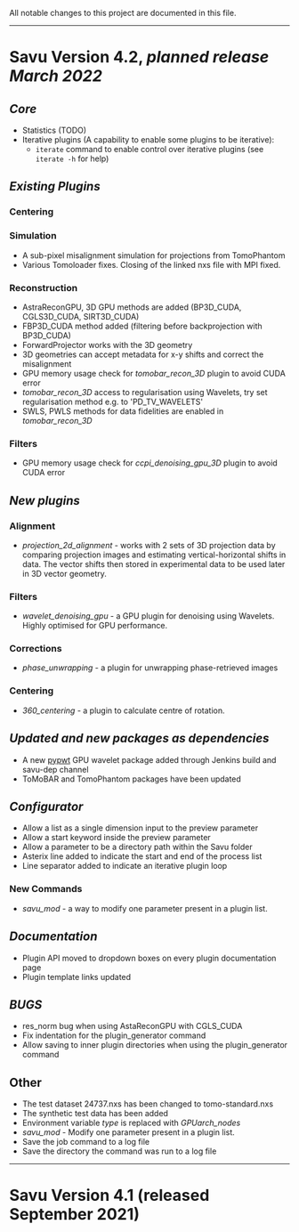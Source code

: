 All notable changes to this project are documented in this file.
*******************************************************************
# Savu Version 4.2, *planned release March 2022*

## _Core_
* Statistics (TODO)
* Iterative plugins (A capability to enable some plugins to be iterative):
  - `iterate` command to enable control over iterative plugins (see `iterate -h` for help)

## _Existing Plugins_

### Centering

### Simulation
  * A sub-pixel misalignment simulation for projections from TomoPhantom
  * Various Tomoloader fixes. Closing of the linked nxs file with MPI fixed.

### Reconstruction
  * AstraReconGPU, 3D GPU methods are added (BP3D_CUDA, CGLS3D_CUDA, SIRT3D_CUDA)
  * FBP3D_CUDA method added (filtering before backprojection with BP3D_CUDA)
  * ForwardProjector works with the 3D geometry
  * 3D geometries can accept metadata for x-y shifts and correct the misalignment
  * GPU memory usage check for *tomobar_recon_3D* plugin to avoid CUDA error
  * *tomobar_recon_3D* access to regularisation using Wavelets, try set regularisation method e.g. to 'PD_TV_WAVELETS'
  * SWLS, PWLS methods for data fidelities are enabled in *tomobar_recon_3D*

### Filters
  * GPU memory usage check for *ccpi_denoising_gpu_3D* plugin to avoid CUDA error

## _New plugins_
### Alignment
  * *projection_2d_alignment* - works with 2 sets of 3D projection data by comparing projection images and estimating vertical-horizontal shifts in data. The vector shifts then stored in experimental data to be used later in 3D vector geometry.
### Filters
  * *wavelet_denoising_gpu* - a GPU plugin for denoising using Wavelets. Highly optimised for GPU performance.
### Corrections
  * *phase_unwrapping* - a plugin for unwrapping phase-retrieved images
### Centering
  * *360_centering* - a plugin to calculate centre of rotation. 

## _Updated and new packages as dependencies_
  * A new [pypwt](https://github.com/pierrepaleo/pypwt "pypwt") GPU wavelet package added through Jenkins build and savu-dep channel
  * ToMoBAR and TomoPhantom packages have been updated

## _Configurator_ 
  *  Allow a list as a single dimension input to the preview parameter
  *  Allow a start keyword inside the preview parameter
  *  Allow a parameter to be a directory path within the Savu folder
  *  Asterix line added to indicate the start and end of the process list
  *  Line separator added to indicate an iterative plugin loop

### New Commands
  * *savu_mod* - a way to modify one parameter present in a plugin list. 

## _Documentation_
  *  Plugin API moved to dropdown boxes on every plugin documentation page
  *  Plugin template links updated

## _BUGS_
  *  res_norm bug when using AstaReconGPU with CGLS_CUDA
  *  Fix indentation for the plugin_generator command
  *  Allow saving to inner plugin directories when using the plugin_generator command

## Other
  * The test dataset 24737.nxs has been changed to tomo-standard.nxs
  * The synthetic test data has been added 
  * Environment variable *type* is replaced with *GPUarch_nodes*
  * *savu_mod* - Modify one parameter present in a plugin list. 
  * Save the job command to a log file
  * Save the directory the command was run to a log file



*******************************************************************
# Savu Version 4.1 (released September 2021)
